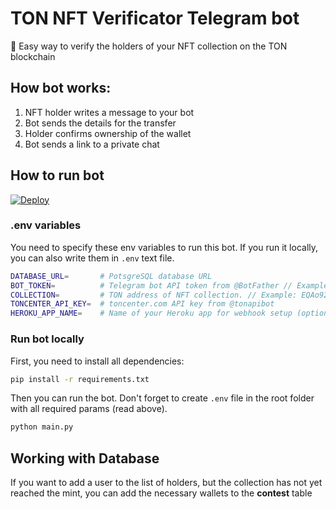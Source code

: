 # TON NFT Verificator Telegram bot
:gem: Easy way to verify the holders of your NFT collection on the TON blockchain

## How bot works:

1. NFT holder writes a message to your bot
2. Bot sends the details for the transfer
3. Holder confirms ownership of the wallet
4. Bot sends a link to a private chat

## How to run bot

[![Deploy](https://www.herokucdn.com/deploy/button.svg)](https://heroku.com/deploy?template=https://github.com/TON-Punks/ton-nft-verify-bot/tree/main)

### .env variables

You need to specify these env variables to run this bot. If you run it locally, you can also write them in `.env` text file.

``` bash
DATABASE_URL=       # PotsgreSQL database URL
BOT_TOKEN=          # Telegram bot API token from @BotFather // Example: 1234567890:ABCDEFGHIJKLMNOPQRSTUVWXYZ
COLLECTION=         # TON address of NFT collection. // Example: EQAo92DYMokxghKcq-CkCGSk_MgXY5Fo1SPW20gkvZl75iCN
TONCENTER_API_KEY=  # toncenter.com API key from @tonapibot
HEROKU_APP_NAME=    # Name of your Heroku app for webhook setup (optional)
```

### Run bot locally

First, you need to install all dependencies:

```bash
pip install -r requirements.txt
```

Then you can run the bot. Don't forget to create `.env` file in the root folder with all required params (read above).

``` bash
python main.py
```

## Working with Database
If you want to add a user to the list of holders, but the collection has not yet reached the mint, you can add the necessary wallets to the **contest** table
